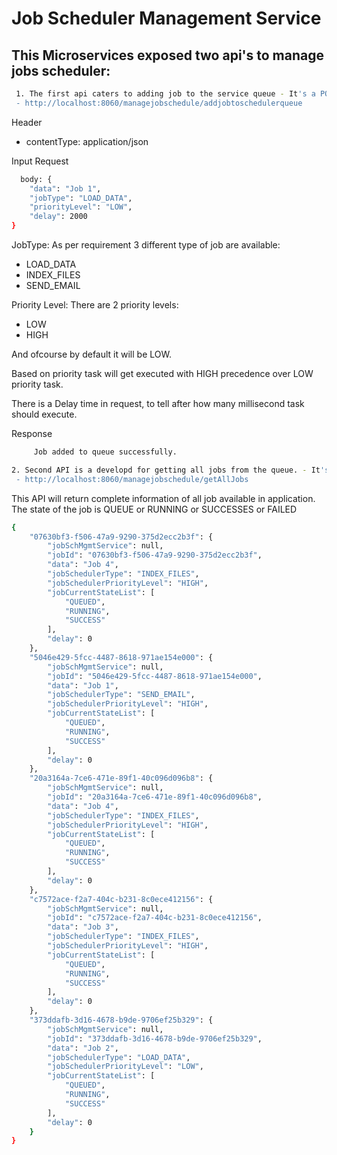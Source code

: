 # Job Scheduler Management Service

## This Microservices exposed two api's to manage jobs scheduler:
```sh
 1. The first api caters to adding job to the service queue - It's a POST service to put the job into the queue:
 - http://localhost:8060/managejobschedule/addjobtoschedulerqueue
```
Header
  - contentType: application/json

Input Request 
```sh
  body: {
    "data": "Job 1",
    "jobType": "LOAD_DATA",
    "priorityLevel": "LOW",
    "delay": 2000
}
```
JobType: As per requirement 3 different type of job are available: 
  - LOAD_DATA
  - INDEX_FILES
  - SEND_EMAIL

Priority Level: There are 2 priority levels:
   - LOW
   - HIGH

And ofcourse by default it will be LOW.

Based on priority task will get executed with HIGH precedence over LOW priority task.

There is a Delay time in request, to tell after how many millisecond task should execute.

Response
```sh
     Job added to queue successfully.
```
```sh
2. Second API is a developd for getting all jobs from the queue. - It's a GET CALL
 - http://localhost:8060/managejobschedule/getAllJobs
```

This API will return complete information of all job available in application.
The state of the job is QUEUE or RUNNING or SUCCESSES or FAILED
```sh
{
    "07630bf3-f506-47a9-9290-375d2ecc2b3f": {
        "jobSchMgmtService": null,
        "jobId": "07630bf3-f506-47a9-9290-375d2ecc2b3f",
        "data": "Job 4",
        "jobSchedulerType": "INDEX_FILES",
        "jobSchedulerPriorityLevel": "HIGH",
        "jobCurrentStateList": [
            "QUEUED",
            "RUNNING",
            "SUCCESS"
        ],
        "delay": 0
    },
    "5046e429-5fcc-4487-8618-971ae154e000": {
        "jobSchMgmtService": null,
        "jobId": "5046e429-5fcc-4487-8618-971ae154e000",
        "data": "Job 1",
        "jobSchedulerType": "SEND_EMAIL",
        "jobSchedulerPriorityLevel": "HIGH",
        "jobCurrentStateList": [
            "QUEUED",
            "RUNNING",
            "SUCCESS"
        ],
        "delay": 0
    },
    "20a3164a-7ce6-471e-89f1-40c096d096b8": {
        "jobSchMgmtService": null,
        "jobId": "20a3164a-7ce6-471e-89f1-40c096d096b8",
        "data": "Job 4",
        "jobSchedulerType": "INDEX_FILES",
        "jobSchedulerPriorityLevel": "HIGH",
        "jobCurrentStateList": [
            "QUEUED",
            "RUNNING",
            "SUCCESS"
        ],
        "delay": 0
    },
    "c7572ace-f2a7-404c-b231-8c0ece412156": {
        "jobSchMgmtService": null,
        "jobId": "c7572ace-f2a7-404c-b231-8c0ece412156",
        "data": "Job 3",
        "jobSchedulerType": "INDEX_FILES",
        "jobSchedulerPriorityLevel": "HIGH",
        "jobCurrentStateList": [
            "QUEUED",
            "RUNNING",
            "SUCCESS"
        ],
        "delay": 0
    },
    "373ddafb-3d16-4678-b9de-9706ef25b329": {
        "jobSchMgmtService": null,
        "jobId": "373ddafb-3d16-4678-b9de-9706ef25b329",
        "data": "Job 2",
        "jobSchedulerType": "LOAD_DATA",
        "jobSchedulerPriorityLevel": "LOW",
        "jobCurrentStateList": [
            "QUEUED",
            "RUNNING",
            "SUCCESS"
        ],
        "delay": 0
    }
}
```

